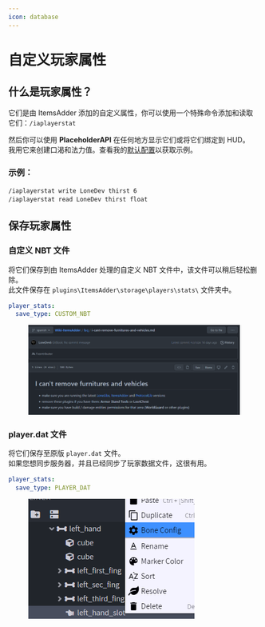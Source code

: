 ```yaml
---
icon: database
---
```


# 自定义玩家属性

## 什么是玩家属性？

它们是由 ItemsAdder 添加的自定义属性，你可以使用一个特殊命令添加和读取它们：`/iaplayerstat`

然后你可以使用 **PlaceholderAPI** 在任何地方显示它们或将它们绑定到 HUD。\
我用它来创建口渴和法力值。查看我的[默认配置](https://github.com/search?q=repo%3AItemsAdder%2FDefaultPack+player\_stat\_name\&type=code)以获取示例。

### 示例：

`/iaplayerstat write LoneDev thirst 6`\
`/iaplayerstat read LoneDev thirst float`

## 保存玩家属性

### 自定义 NBT 文件

将它们保存到由 ItemsAdder 处理的自定义 NBT 文件中，该文件可以稍后轻松删除。\
此文件保存在 `plugins\ItemsAdder\storage\players\stats\` 文件夹中。

```yaml
player_stats:
  save_type: CUSTOM_NBT
```

<figure><img src="../.gitbook/assets/image (52).png" alt=""><figcaption></figcaption></figure>

### player.dat 文件

将它们保存至原版 `player.dat` 文件。\
如果您想同步服务器，并且已经同步了玩家数据文件，这很有用。

```yaml
player_stats:
  save_type: PLAYER_DAT
```

<figure><img src="../.gitbook/assets/image (55).png" alt=""><figcaption></figcaption></figure>
